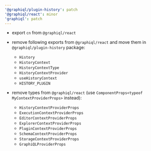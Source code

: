 ```yaml
---
'@graphiql/plugin-history': patch
'@graphiql/react': minor
'graphiql': patch
---
```


- export `cn` from `@graphiql/react`

- remove following exports from `@graphiql/react` and move them in `@graphiql/plugin-history` package:
  - `History`
  - `HistoryContext`
  - `HistoryContextType`
  - `HistoryContextProvider`
  - `useHistoryContext`
  - `HISTORY_PLUGIN`

- remove types from `@graphiql/react` (use `ComponentProps<typeof MyContextProviderProps>` instead):
  - `HistoryContextProviderProps`
  - `ExecutionContextProviderProps`
  - `EditorContextProviderProps`
  - `ExplorerContextProviderProps`
  - `PluginContextProviderProps`
  - `SchemaContextProviderProps`
  - `StorageContextProviderProps`
  - `GraphiQLProviderProps`
